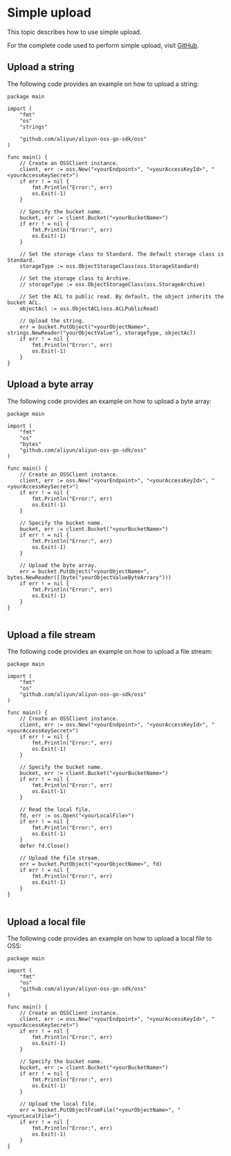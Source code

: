 # Simple upload

This topic describes how to use simple upload.

For the complete code used to perform simple upload, visit [GitHub](https://github.com/aliyun/aliyun-oss-go-sdk/blob/master/sample/put_object.go).

## Upload a string

The following code provides an example on how to upload a string:

```
package main

import (
    "fmt"
    "os"
    "strings"

    "github.com/aliyun/aliyun-oss-go-sdk/oss"
)

func main() {
    // Create an OSSClient instance.
    client, err := oss.New("<yourEndpoint>", "<yourAccessKeyId>", "<yourAccessKeySecret>")
    if err ! = nil {
        fmt.Println("Error:", err)
        os.Exit(-1)
    }

    // Specify the bucket name.
    bucket, err := client.Bucket("<yourBucketName>")
    if err ! = nil {
        fmt.Println("Error:", err)
        os.Exit(-1)
    }

    // Set the storage class to Standard. The default storage class is Standard.
    storageType := oss.ObjectStorageClass(oss.StorageStandard)

    // Set the storage class to Archive.
    // storageType := oss.ObjectStorageClass(oss.StorageArchive)

    // Set the ACL to public read. By default, the object inherits the bucket ACL.
    objectAcl := oss.ObjectACL(oss.ACLPublicRead)

    // Upload the string.
    err = bucket.PutObject("<yourObjectName>", strings.NewReader("yourObjectValue"), storageType, objectAcl)
    if err ! = nil {
        fmt.Println("Error:", err)
        os.Exit(-1)
    }
}
```

## Upload a byte array

The following code provides an example on how to upload a byte array:

```
package main

import (
    "fmt"
    "os"
    "bytes"
    "github.com/aliyun/aliyun-oss-go-sdk/oss"
)

func main() {
    // Create an OSSClient instance.
    client, err := oss.New("<yourEndpoint>", "<yourAccessKeyId>", "<yourAccessKeySecret>")
    if err ! = nil {
        fmt.Println("Error:", err)
        os.Exit(-1)
    }

    // Specify the bucket name.
    bucket, err := client.Bucket("<yourBucketName>")
    if err ! = nil {
        fmt.Println("Error:", err)
        os.Exit(-1)
    }

    // Upload the byte array.
    err = bucket.PutObject("<yourObjectName>", bytes.NewReader([]byte("yourObjectValueByteArrary")))
    if err ! = nil {
        fmt.Println("Error:", err)
        os.Exit(-1)
    }
}
            
```

## Upload a file stream

The following code provides an example on how to upload a file stream:

```
package main

import (
    "fmt"
    "os"
    "github.com/aliyun/aliyun-oss-go-sdk/oss"
)

func main() {
    // Create an OSSClient instance.
    client, err := oss.New("<yourEndpoint>", "<yourAccessKeyId>", "<yourAccessKeySecret>")
    if err ! = nil {
        fmt.Println("Error:", err)
        os.Exit(-1)
    }

    // Specify the bucket name.
    bucket, err := client.Bucket("<yourBucketName>")
    if err ! = nil {
        fmt.Println("Error:", err)
        os.Exit(-1)
    }

    // Read the local file.
    fd, err := os.Open("<yourLocalFile>")
    if err ! = nil {
        fmt.Println("Error:", err)
        os.Exit(-1)
    }
    defer fd.Close()

    // Upload the file stream.
    err = bucket.PutObject("<yourObjectName>", fd)
    if err ! = nil {
        fmt.Println("Error:", err)
        os.Exit(-1)
    }
}
            
```

## Upload a local file

The following code provides an example on how to upload a local file to OSS:

```
package main

import (
    "fmt"
    "os"
    "github.com/aliyun/aliyun-oss-go-sdk/oss"
)

func main() {
    // Create an OSSClient instance.
    client, err := oss.New("<yourEndpoint>", "<yourAccessKeyId>", "<yourAccessKeySecret>")
    if err ! = nil {
        fmt.Println("Error:", err)
        os.Exit(-1)
    }

    // Specify the bucket name.
    bucket, err := client.Bucket("<yourBucketName>")
    if err ! = nil {
        fmt.Println("Error:", err)
        os.Exit(-1)
    }

    // Upload the local file.
    err = bucket.PutObjectFromFile("<yourObjectName>", "<yourLocalFile>")
    if err ! = nil {
        fmt.Println("Error:", err)
        os.Exit(-1)
    }
}
            
```

